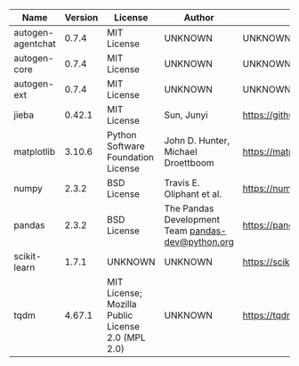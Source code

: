| Name              | Version | License                                           | Author                                              | URL                            |
|-------------------|---------|---------------------------------------------------|-----------------------------------------------------|--------------------------------|
| autogen-agentchat | 0.7.4   | MIT License                                       | UNKNOWN                                             | UNKNOWN                        |
| autogen-core      | 0.7.4   | MIT License                                       | UNKNOWN                                             | UNKNOWN                        |
| autogen-ext       | 0.7.4   | MIT License                                       | UNKNOWN                                             | UNKNOWN                        |
| jieba             | 0.42.1  | MIT License                                       | Sun, Junyi                                          | https://github.com/fxsjy/jieba |
| matplotlib        | 3.10.6  | Python Software Foundation License                | John D. Hunter, Michael Droettboom                  | https://matplotlib.org         |
| numpy             | 2.3.2   | BSD License                                       | Travis E. Oliphant et al.                           | https://numpy.org              |
| pandas            | 2.3.2   | BSD License                                       | The Pandas Development Team <pandas-dev@python.org> | https://pandas.pydata.org      |
| scikit-learn      | 1.7.1   | UNKNOWN                                           | UNKNOWN                                             | https://scikit-learn.org       |
| tqdm              | 4.67.1  | MIT License; Mozilla Public License 2.0 (MPL 2.0) | UNKNOWN                                             | https://tqdm.github.io         |

